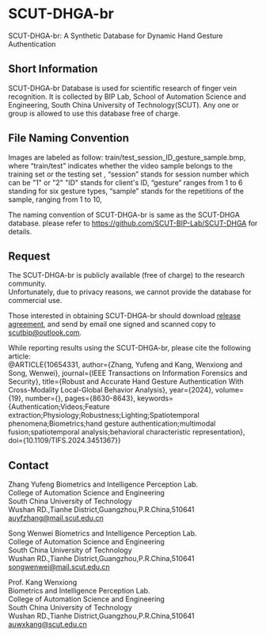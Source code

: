 # SCUT-DHGA-br
SCUT-DHGA-br: A Synthetic Database for Dynamic Hand Gesture Authentication

## Short Information
SCUT-DHGA-br Database is used for scientific research of finger vein recognition. It is collected by BIP Lab, School of Automation Science and Engineering, South China University of Technology(SCUT). Any one or group is allowed to use this database free of charge.

## File Naming Convention
Images are labeled as follow: train/test_session_ID_gesture_sample.bmp,  
where “train/test” indicates whether the video sample belongs to the training set or the testing set ,
“session” stands for session number which can be "1" or "2"
"ID" stands for client's ID, 
“gesture” ranges from 1 to 6 standing for six gesture types,
“sample” stands for the repetitions of the sample, ranging from 1 to 10, 

The naming convention of SCUT-DHGA-br is same as the SCUT-DHGA database. please refer to https://github.com/SCUT-BIP-Lab/SCUT-DHGA for details.

## Request
The SCUT-DHGA-br is publicly available (free of charge) to the research community.  
Unfortunately, due to privacy reasons, we cannot provide the database for commercial use.

Those interested in obtaining SCUT-DHGA-br should download [release agreement](https://github.com/BIP-Lab/SCUT-DHGA-br/blob/master/SCUT%20FV%20Presentation%20Attack%20Database%20Release%20Agreement.pdf), and send by email one signed and scanned copy to scutbip@outlook.com.

While reporting results using the SCUT-DHGA-br, please cite the following article:  
@ARTICLE{10654331,
  author={Zhang, Yufeng and Kang, Wenxiong and Song, Wenwei},
  journal={IEEE Transactions on Information Forensics and Security}, 
  title={Robust and Accurate Hand Gesture Authentication With Cross-Modality Local-Global Behavior Analysis}, 
  year={2024},
  volume={19},
  number={},
  pages={8630-8643},
  keywords={Authentication;Videos;Feature extraction;Physiology;Robustness;Lighting;Spatiotemporal phenomena;Biometrics;hand gesture authentication;multimodal fusion;spatiotemporal analysis;behavioral characteristic representation},
  doi={10.1109/TIFS.2024.3451367}}


## Contact
Zhang Yufeng
Biometrics and Intelligence Perception Lab.  
College of Automation Science and Engineering  
South China University of Technology  
Wushan RD.,Tianhe District,Guangzhou,P.R.China,510641  
auyfzhang@mail.scut.edu.cn  

Song Wenwei
Biometrics and Intelligence Perception Lab.  
College of Automation Science and Engineering  
South China University of Technology  
Wushan RD.,Tianhe District,Guangzhou,P.R.China,510641  
songwenwei@mail.scut.edu.cn

Prof. Kang Wenxiong  
Biometrics and Intelligence Perception Lab.  
College of Automation Science and Engineering  
South China University of Technology  
Wushan RD.,Tianhe District,Guangzhou,P.R.China,510641  
auwxkang@scut.edu.cn
